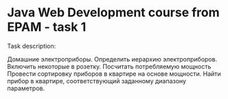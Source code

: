 # Java Web Development course from EPAM - task 1

Task description:

Домашние электроприборы. Определить иерархию электроприборов.
Включить некоторые в розетку. Посчитать потребляемую мощность
Провести сортировку приборов в квартире на основе мощности. Найти
прибор в квартире, соответствующий заданному диапазону параметров.
